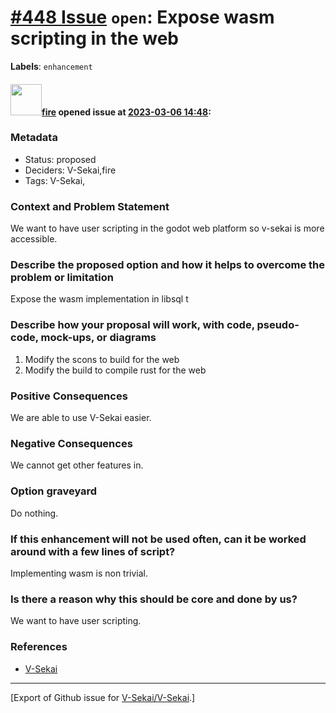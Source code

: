# [\#448 Issue](https://github.com/V-Sekai/V-Sekai/issues/448) `open`: Expose wasm scripting in the web
**Labels**: `enhancement`


#### <img src="https://avatars.githubusercontent.com/u/32321?u=c2e06a3d2b49a467aa907e54aa259516440267cc&v=4" width="50">[fire](https://github.com/fire) opened issue at [2023-03-06 14:48](https://github.com/V-Sekai/V-Sekai/issues/448):

### Metadata

- Status: proposed <!-- draft | proposed | rejected | accepted | deprecated | superseded by -->
- Deciders: V-Sekai,fire
- Tags: V-Sekai,


### Context and Problem Statement

We want to have user scripting in the godot web platform so v-sekai is more accessible.

### Describe the proposed option and how it helps to overcome the problem or limitation

Expose the wasm implementation in libsql t

### Describe how your proposal will work, with code, pseudo-code, mock-ups, or diagrams

1. Modify the scons to build for the web
2. Modify the build to compile rust for the web

### Positive Consequences

We are able to use V-Sekai easier.

### Negative Consequences

We cannot get other features in.

### Option graveyard

Do nothing.

### If this enhancement will not be used often, can it be worked around with a few lines of script?

Implementing wasm is non trivial.

### Is there a reason why this should be core and done by us?

We want to have user scripting.

### References

- [V-Sekai](https://v-sekai.org/)





-------------------------------------------------------------------------------



[Export of Github issue for [V-Sekai/V-Sekai](https://github.com/V-Sekai/V-Sekai).]
